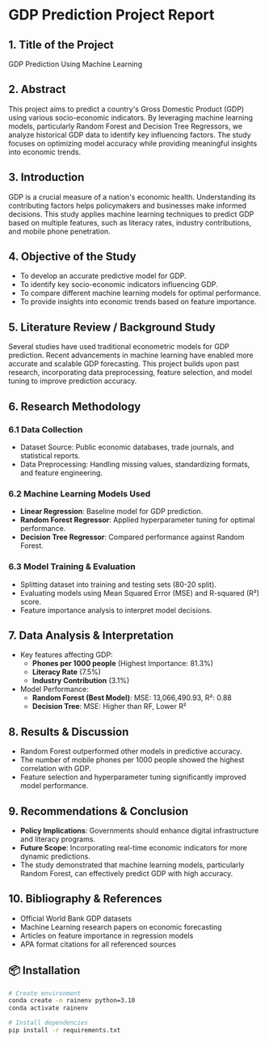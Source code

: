 # **GDP Prediction Project Report**

## **1. Title of the Project**

GDP Prediction Using Machine Learning

## **2. Abstract**

This project aims to predict a country's Gross Domestic Product (GDP) using various socio-economic indicators. By leveraging machine learning models, particularly Random Forest and Decision Tree Regressors, we analyze historical GDP data to identify key influencing factors. The study focuses on optimizing model accuracy while providing meaningful insights into economic trends.

## **3. Introduction**

GDP is a crucial measure of a nation's economic health. Understanding its contributing factors helps policymakers and businesses make informed decisions. This study applies machine learning techniques to predict GDP based on multiple features, such as literacy rates, industry contributions, and mobile phone penetration.

## **4. Objective of the Study**

- To develop an accurate predictive model for GDP.
- To identify key socio-economic indicators influencing GDP.
- To compare different machine learning models for optimal performance.
- To provide insights into economic trends based on feature importance.

## **5. Literature Review / Background Study**

Several studies have used traditional econometric models for GDP prediction. Recent advancements in machine learning have enabled more accurate and scalable GDP forecasting. This project builds upon past research, incorporating data preprocessing, feature selection, and model tuning to improve prediction accuracy.

## **6. Research Methodology**

### **6.1 Data Collection**

- Dataset Source: Public economic databases, trade journals, and statistical reports.
- Data Preprocessing: Handling missing values, standardizing formats, and feature engineering.

### **6.2 Machine Learning Models Used**

- **Linear Regression**: Baseline model for GDP prediction.
- **Random Forest Regressor**: Applied hyperparameter tuning for optimal performance.
- **Decision Tree Regressor**: Compared performance against Random Forest.

### **6.3 Model Training & Evaluation**

- Splitting dataset into training and testing sets (80-20 split).
- Evaluating models using Mean Squared Error (MSE) and R-squared (R²) score.
- Feature importance analysis to interpret model decisions.

## **7. Data Analysis & Interpretation**

- Key features affecting GDP:
  - **Phones per 1000 people** (Highest Importance: 81.3%)
  - **Literacy Rate** (7.5%)
  - **Industry Contribution** (3.1%)
- Model Performance:
  - **Random Forest (Best Model)**: MSE: 13,066,490.93, R²: 0.88
  - **Decision Tree**: MSE: Higher than RF, Lower R²

## **8. Results & Discussion**

- Random Forest outperformed other models in predictive accuracy.
- The number of mobile phones per 1000 people showed the highest correlation with GDP.
- Feature selection and hyperparameter tuning significantly improved model performance.

## **9. Recommendations & Conclusion**

- **Policy Implications**: Governments should enhance digital infrastructure and literacy programs.
- **Future Scope**: Incorporating real-time economic indicators for more dynamic predictions.
- The study demonstrated that machine learning models, particularly Random Forest, can effectively predict GDP with high accuracy.

## **10. Bibliography & References**

- Official World Bank GDP datasets
- Machine Learning research papers on economic forecasting
- Articles on feature importance in regression models
- APA format citations for all referenced sources


## 📦 Installation

```bash
# Create environment
conda create -n rainenv python=3.10
conda activate rainenv

# Install dependencies
pip install -r requirements.txt




